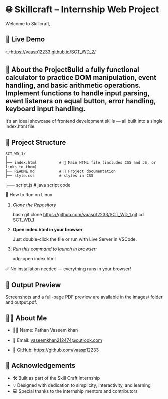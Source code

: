 
# 🌐 Skillcraft – Internship Web Project

Welcome to Skillcraft,

## 🔗 Live Demo

👉https://vaasp12233.github.io/SCT_WD_2/

## 📖 About the ProjectBuild a fully functional calculator to practice DOM manipulation, event handling, and basic arithmetic operations. Implement functions to handle input parsing, event listeners on equal button, error handling, keyboard input handling.
It’s an ideal showcase of frontend development skills — all built into a single index.html file.

## 📁 Project Structure


	SCT_WD_1/
	│
	├── index.html          # 🧱 Main HTML file (includes CSS and JS, or links to them)
	├── README.md           # 📘 Project documentation
	├── style.css           # styles in CSS
  ├── script.js           # java script code 




🚀 How to Run on Linux

1. *Clone the Repository*

   bash
   git clone https://github.com/vaasp12233/SCT_WD_1.git
   cd SCT_WD_1
   

2. **Open index.html in your browser**

   Just double-click the file or run with Live Server in VSCode.
   
3. *Run this command to launch in browser:*
	
	
	xdg-open index.html
	
	
✅ No installation needed — everything runs in your browser!

## 📸 Output Preview

Screenshots and a full-page PDF preview are available in the images/ folder and output.pdf.

## 🙋‍♂ About Me

   * 🧑‍💻 Name: Pathan Vaseem khan 
   
   * 📧 Email: vaseemkhan212474@outlook.com
   
   * 🔗 GitHub: https://github.com/vaasp12233

## 🙏 Acknowledgements

* 🛠 Built as part of the Skill Craft Internship
* 💡 Designed with dedication to simplicity, interactivity, and learning
* 💻 Special thanks to the internship mentors and contributors
